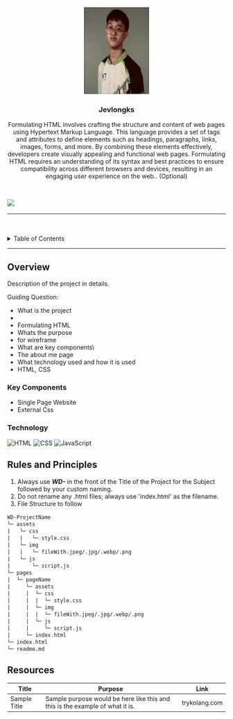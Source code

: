 <a name="readme-top">

<br/>

<br />
<div align="center">
  <a href="https://github.com/jevlongkss/">
  <!-- TODO: If you want to add logo or banner you can add it here -->
    <img src="./assets/img/423159834_7447611865331926_6240093153938199642_n.jpg" alt="profile pic"  width="150" height="200">
  </a>
<!-- TODO: Change Title to the name of the title of your Project -->
  <h3 align="center">Jevlongks</h3>
</div>
<!-- TODO: Make a short description -->
<div align="center">
 
Formulating HTML involves crafting the structure and content of web pages using Hypertext Markup Language. This language provides a set of tags and attributes to define elements such as headings, paragraphs, links, images, forms, and more. By combining these elements effectively, developers create visually appealing and functional web pages. Formulating HTML requires an understanding of its syntax and best practices to ensure compatibility across different browsers and devices, resulting in an engaging user experience on the web.. (Optional)
</div>

<br />

<!-- TODO: Change the zyx-0314 into your github username  -->
<!-- TODO: Change the WD-Template-Project into the same name of your folder -->
![](https://visit-counter.vercel.app/counter.png?page=jevlongkss/WD-Seatwork2)

---

<br />
<br />

<!-- TODO: If you want to add more layers for your readme -->
<details>
  <summary>Table of Contents</summary>
  <ol>
    <li>
      <a href="#overview">Overview</a>
      <ol>
        <li>
          <a href="#key-components">Key Components</a>
        </li>
        <li>
          <a href="#technology">Technology</a>
        </li>
      </ol>
    </li>
    <li>
      <a href="#rules-and-principles">Rules and Principles</a>
    </li>
    <li>
      <a href="#resources">Resources</a>
    </li>
  </ol>
</details>

---

## Overview

<!-- TODO: To be changed -->
<!-- The following are just sample -->
Description of the project in details.

Guiding Question:
- What is the project
- 
- Formulating HTML
- Whats the purpose
- for wireframe
- What are key components\
- The about me page
- What technology used and how it is used
- HTML, CSS

### Key Components
<!-- TODO: List of Key Components -->
<!-- The following are just sample -->
- Single Page Website
- External Css

### Technology
<!-- TODO: List of Technology Used -->
![HTML](https://img.shields.io/badge/HTML-E34F26?style=for-the-badge&logo=html5&logoColor=white)
![CSS](https://img.shields.io/badge/CSS-1572B6?style=for-the-badge&logo=css3&logoColor=white)
![JavaScript](https://img.shields.io/badge/JavaScript-F7DF1E?style=for-the-badge&logo=javascript&logoColor=white)

## Rules and Principles
1. Always use ***WD-*** in the front of the Title of the Project for the Subject followed by your custom naming.
2. Do not rename any .html files; always use 'index.html' as the filename.
3. File Structure to follow

```
WD-ProjectName
└─ assets
|   └─ css
|   |   └─ style.css
|   └─ img
|   |   └─ fileWith.jpeg/.jpg/.webp/.png
|   └─ js
|       └─ script.js
└─ pages
|  └─ pageName
|     └─ assets
|     |  └─ css
|     |  |  └─ style.css
|     |  └─ img
|     |  |  └─ fileWith.jpeg/.jpg/.webp/.png
|     |  └─ js
|     |     └─ script.js
|     └─ index.html
└─ index.html
└─ readme.md
```

## Resources

<!-- TODO: Add References -->
| Title | Purpose | Link |
|-|-|-|
| Sample Title | Sample purpose would be here like this and this is the example of what it is. | trykolang.com |
